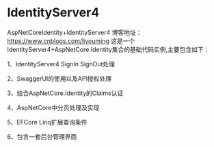 # IdentityServer4
AspNetCoreIdentity+IdentityServer4
博客地址：https://www.cnblogs.com/liyouming
这是一个 IdentityServer4+AspNetCore.Identity集合的基础代码实例,主要包含如下：

1、IdentityServer4 SignIn SignOut处理

2、SwaggerUI的使用以及API授权处理

3、结合AspNetCore.Identity的Claims认证

4、AspNetCore中分页处理及实现

5、EFCore Linq扩展查询条件

6、包含一套后台管理界面

